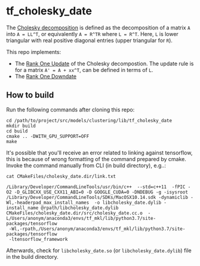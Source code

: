 # tf_cholesky_date
The [Cholesky decomposition](https://en.wikipedia.org/wiki/Cholesky_decomposition) is defined as the decomposition of a matrix `A` into `A = LL^T`, or equivalently `A = R^TR` where `L = R^T`. Here, `L` is lower triangular with real positive diagonal entries (upper triangular for `R`).

This repo implements:
- The [Rank One Update](https://en.wikipedia.org/wiki/Cholesky_decomposition#Rank-one_update) of the Cholesky decompostion. The update rule is for a matrix `A' = A + xx^T`, can be defined in terms of `L`.
- The [Rank One Downdate]()

## How to build

Run the following commands after cloning this repo:

```
cd /path/to/project/src/models/clustering/lib/tf_cholesky_date
mkdir build
cd build
cmake .. -DWITH_GPU_SUPPORT=OFF
make
```

It's possible that you'll receive an error related to linking against tensorflow, this is because of wrong formatting of the command prepared by cmake. 
Invoke the command manually from CLI (in build directory), e.g..:
```
cat CMakeFiles/cholesky_date.dir/link.txt

/Library/Developer/CommandLineTools/usr/bin/c++  --std=c++11  -fPIC -O2 -D_GLIBCXX_USE_CXX11_ABI=0 -D GOOGLE_CUDA=0 -DNDEBUG -g -isysroot /Library/Developer/CommandLineTools/SDKs/MacOSX10.14.sdk -dynamiclib -Wl,-headerpad_max_install_names  -o libcholesky_date.dylib -install_name @rpath/libcholesky_date.dylib CMakeFiles/cholesky_date.dir/src/cholesky_date.cc.o  -L/Users/anonym/anaconda3/envs/tf_mkl/lib/python3.7/site-packages/tensorflow
 -Wl,-rpath,/Users/anonym/anaconda3/envs/tf_mkl/lib/python3.7/site-packages/tensorflow
 -ltensorflow_framework
```

Afterwards, check for `libcholesky_date.so` (or `libcholesky_date.dylib`) file in the build directory.
